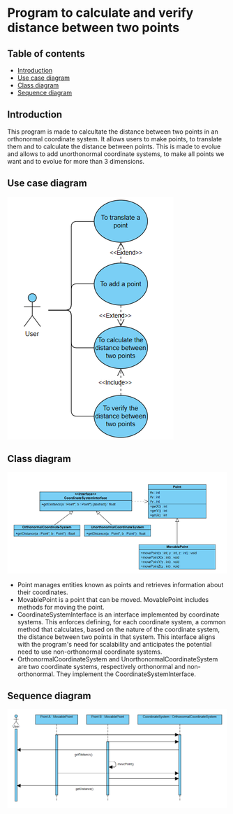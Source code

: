 # Program to calculate and verify distance between two points
## Table of contents
- [Introduction](#introduction)
- [Use case diagram](#use-case-diagram)
- [Class diagram](#class-diagram)
- [Sequence diagram](#sequence-diagram)
## Introduction
This program is made to calcultate the distance between two points in an orthonormal coordinate system. It allows users to make points, to translate them and to calculate the distance between points.
This is made to evolue and allows to add unorthonormal coordinate systems, to make all points we want and to evolue for more than 3 dimensions.
## Use case diagram
![UML use case diagram](usecasediagram.png)
## Class diagram
![UML class diagram](UMLclassdiagram.png)
- Point manages entities known as points and retrieves information about their coordinates.
- MovablePoint is a point that can be moved. MovablePoint includes methods for moving the point.
- CoordinateSystemInterface is an interface implemented by coordinate systems. This enforces defining, for each coordinate system, a common method that calculates, based on the nature of the coordinate system, the distance between two points in that system. This interface aligns with the program's need for scalability and anticipates the potential need to use non-orthonormal coordinate systems.
- OrthonormalCoordinateSystem and UnorthonormalCoordinateSystem are two coordinate systems, respectively orthonormal and non-orthonormal. They implement the CoordinateSystemInterface.
## Sequence diagram
![UML sequence diagram](sequence.png)
